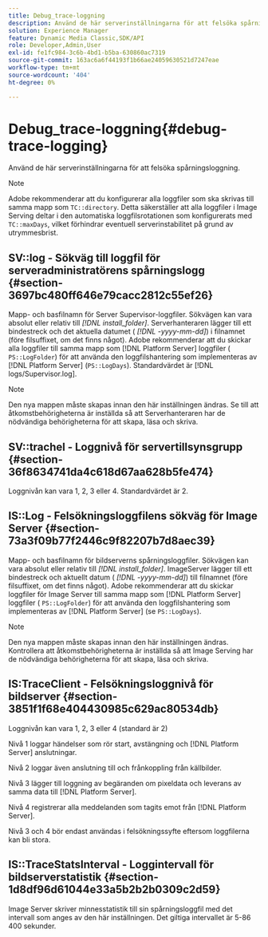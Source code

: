 ```yaml
---
title: Debug_trace-loggning
description: Använd de här serverinställningarna för att felsöka spårningsloggning.
solution: Experience Manager
feature: Dynamic Media Classic,SDK/API
role: Developer,Admin,User
exl-id: fe1fc984-3c6b-4bd1-b5ba-630860ac7319
source-git-commit: 163ac6a6f44193f1b66ae24059630521d7247eae
workflow-type: tm+mt
source-wordcount: '404'
ht-degree: 0%

---
```


# Debug_trace-loggning{#debug-trace-logging}

Använd de här serverinställningarna för att felsöka spårningsloggning.

>[!NOTE]
>
>Adobe rekommenderar att du konfigurerar alla loggfiler som ska skrivas till samma mapp som `TC::directory`. Detta säkerställer att alla loggfiler i Image Serving deltar i den automatiska loggfilsrotationen som konfigurerats med `TC::maxDays`, vilket förhindrar eventuell serverinstabilitet på grund av utrymmesbrist.

## SV::log - Sökväg till loggfil för serveradministratörens spårningslogg {#section-3697bc480ff646e79cacc2812c55ef26}

Mapp- och basfilnamn för Server Supervisor-loggfiler. Sökvägen kan vara absolut eller relativ till *[!DNL install_folder]*. Serverhanteraren lägger till ett bindestreck och det aktuella datumet ( *[!DNL -yyyy-mm-dd]*) i filnamnet (före filsuffixet, om det finns något). Adobe rekommenderar att du skickar alla loggfiler till samma mapp som [!DNL Platform Server] loggfiler ( `PS::LogFolder`) för att använda den loggfilshantering som implementeras av [!DNL Platform Server] (`PS::LogDays`). Standardvärdet är [!DNL logs/Supervisor.log].

>[!NOTE]
>
>Den nya mappen måste skapas innan den här inställningen ändras. Se till att åtkomstbehörigheterna är inställda så att Serverhanteraren har de nödvändiga behörigheterna för att skapa, läsa och skriva.

## SV::trachel - Loggnivå för servertillsynsgrupp {#section-36f8634741da4c618d67aa628b5fe474}

Loggnivån kan vara 1, 2, 3 eller 4. Standardvärdet är 2.

## IS::Log - Felsökningsloggfilens sökväg för Image Server {#section-73a3f09b77f2446c9f82207b7d8aec39}

Mapp- och basfilnamn för bildserverns spårningsloggfiler. Sökvägen kan vara absolut eller relativ till *[!DNL install_folder]*. ImageServer lägger till ett bindestreck och aktuellt datum ( *[!DNL -yyyy-mm-dd]*) till filnamnet (före filsuffixet, om det finns något). Adobe rekommenderar att du skickar loggfiler för Image Server till samma mapp som [!DNL Platform Server] loggfiler ( `PS::LogFolder`) för att använda den loggfilshantering som implementeras av [!DNL Platform Server] (se `PS::LogDays`).

>[!NOTE]
>
>Den nya mappen måste skapas innan den här inställningen ändras. Kontrollera att åtkomstbehörigheterna är inställda så att Image Serving har de nödvändiga behörigheterna för att skapa, läsa och skriva.

## IS:TraceClient - Felsökningsloggnivå för bildserver {#section-3851f1f68e404430985c629ac80534db}

Loggnivån kan vara 1, 2, 3 eller 4 (standard är 2)

Nivå 1 loggar händelser som rör start, avstängning och [!DNL Platform Server] anslutningar.

Nivå 2 loggar även anslutning till och frånkoppling från källbilder.

Nivå 3 lägger till loggning av begäranden om pixeldata och leverans av samma data till [!DNL Platform Server].

Nivå 4 registrerar alla meddelanden som tagits emot från [!DNL Platform Server].

Nivå 3 och 4 bör endast användas i felsökningssyfte eftersom loggfilerna kan bli stora.

## IS::TraceStatsInterval - Loggintervall för bildserverstatistik {#section-1d8df96d61044e33a5b2b2b0309c2d59}

Image Server skriver minnesstatistik till sin spårningsloggfil med det intervall som anges av den här inställningen. Det giltiga intervallet är 5-86 400 sekunder.
